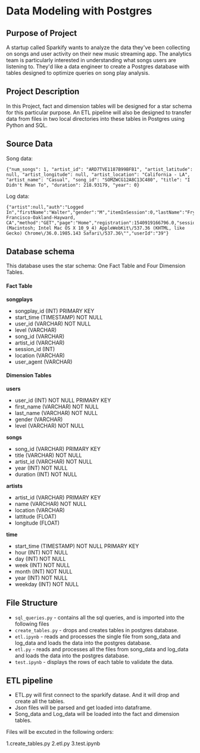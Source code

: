 # Data Modeling with Postgres

## Purpose of Project
A startup called Sparkify wants to analyze the data they've been collecting on songs and user activity on their new music streaming app. The analytics team is particularly interested in understanding what songs users are listening to. They'd like a data engineer to create a Postgres database with tables designed to optimize queries on song play analysis.

## Project Description
In this Project, fact and dimension tables will be designed for a star schema for this particular purpose. An ETL pipeline will also be designed to transfer data from files in two local directories into these tables in Postgres using Python and SQL.

## Source Data
Song data:

```
{"num_songs": 1, "artist_id": "ARD7TVE1187B99BFB1", "artist_latitude": null, "artist_longitude": null, "artist_location": "California - LA", "artist_name": "Casual", "song_id": "SOMZWCG12A8C13C480", "title": "I Didn't Mean To", "duration": 218.93179, "year": 0}
```

Log data:

```
{"artist":null,"auth":"Logged In","firstName":"Walter","gender":"M","itemInSession":0,"lastName":"Frye","length":null,"level":"free","location":"San Francisco-Oakland-Hayward, CA","method":"GET","page":"Home","registration":1540919166796.0,"sessionId":38,"song":null,"status":200,"ts":1541105830796,"userAgent":"\"Mozilla\/5.0 (Macintosh; Intel Mac OS X 10_9_4) AppleWebKit\/537.36 (KHTML, like Gecko) Chrome\/36.0.1985.143 Safari\/537.36\"","userId":"39"}
```

## Database schema

This database uses the star schema: One Fact Table and Four Dimension Tables.

#### Fact Table
**songplays** 
- songplay_id (INT) PRIMARY KEY
- start_time (TIMESTAMP) NOT NULL
- user_id (VARCHAR) NOT NULL
- level (VARCHAR)
- song_id (VARCHAR) 
- artist_id (VARCHAR)
- session_id (INT)
- location (VARCHAR)
- user_agent (VARCHAR)

#### Dimension Tables
**users** 
- user_id (INT) NOT NULL PRIMARY KEY
- first_name (VARCHAR) NOT NULL
- last_name (VARCHAR) NOT NULL
- gender (VARCHAR)
- level (VARCHAR) NOT NULL

**songs** 
- song_id (VARCHAR) PRIMARY KEY
- title (VARCHAR) NOT NULL
- artist_id (VARCHAR) NOT NULL
- year (INT) NOT NULL
- duration (INT) NOT NULL

**artists** 
- artist_id (VARCHAR) PRIMARY KEY
- name (VARCHAR) NOT NULL
- location (VARCHAR)
- lattitude (FLOAT)
- longitude (FLOAT)

**time** 
- start_time (TIMESTAMP) NOT NULL PRIMARY KEY
- hour (INT) NOT NULL
- day (INT) NOT NULL
- week (INT) NOT NULL
- month (INT) NOT NULL
- year (INT) NOT NULL
- weekday (INT) NOT NULL

## File Structure

- `sql_queries.py` - contains all the sql queries, and is imported into the following files
- `create_tables.py` - drops and creates tables in postgres database.
- `etl.ipynb` - reads and processes the single file from song_data and log_data and loads the data into the postgres database.
- `etl.py` - reads and processes all the files from song_data and log_data and loads the data into the postgres database.
- `test.ipynb` - displays the rows of each table to validate the data.

## ETL pipeline

- ETL.py will first connect to the sparkify datase. And it will drop and create all the tables.
- Json files will be parsed and get loaded into dataframe.
- Song_data and Log_data will be loaded into the fact and dimension tables.

Files will be excuted in the following orders:

1.create_tables.py
2.etl.py
3.test.ipynb
